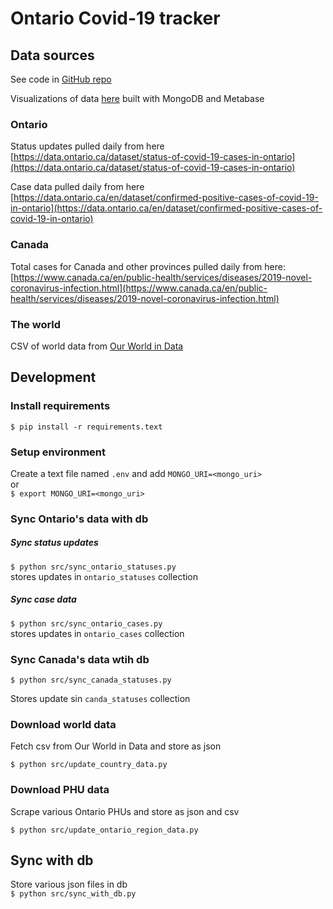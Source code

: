 # Ontario Covid-19 tracker

## Data sources

See code in [GitHub repo](https://github.com/Russell-Pollari/ontario-covid19)

Visualizations of data [here](https://russell-pollari.github.io/ontario-covid19/) built with MongoDB and Metabase


### Ontario
Status updates pulled daily from here [https://data.ontario.ca/dataset/status-of-covid-19-cases-in-ontario](https://data.ontario.ca/dataset/status-of-covid-19-cases-in-ontario)

Case data pulled daily from here [https://data.ontario.ca/en/dataset/confirmed-positive-cases-of-covid-19-in-ontario](https://data.ontario.ca/en/dataset/confirmed-positive-cases-of-covid-19-in-ontario)

### Canada
Total cases for Canada and other provinces pulled daily from here:
[https://www.canada.ca/en/public-health/services/diseases/2019-novel-coronavirus-infection.html](https://www.canada.ca/en/public-health/services/diseases/2019-novel-coronavirus-infection.html)


### The world
CSV of world data from [Our World in Data](https://ourworldindata.org/coronavirus-source-data)


## Development

### Install requirements
`$ pip install -r requirements.text`

### Setup environment
Create a text file named `.env` and
add `MONGO_URI=<mongo_uri>`  
or  
`$ export MONGO_URI=<mongo_uri>`


### Sync Ontario's data with db
##### Sync status updates  
`$ python src/sync_ontario_statuses.py`  
stores updates in `ontario_statuses` collection

##### Sync case data  
`$ python src/sync_ontario_cases.py`  
stores updates in `ontario_cases` collection


### Sync Canada's data wtih db
```
$ python src/sync_canada_statuses.py
```
Stores update sin `canda_statuses` collection


### Download world data
Fetch csv from Our World in Data and store as json
```
$ python src/update_country_data.py
```

### Download PHU data
Scrape various Ontario PHUs and store as json and csv
```
$ python src/update_ontario_region_data.py
```

## Sync with db
Store various json files in db  
`$ python src/sync_with_db.py`
